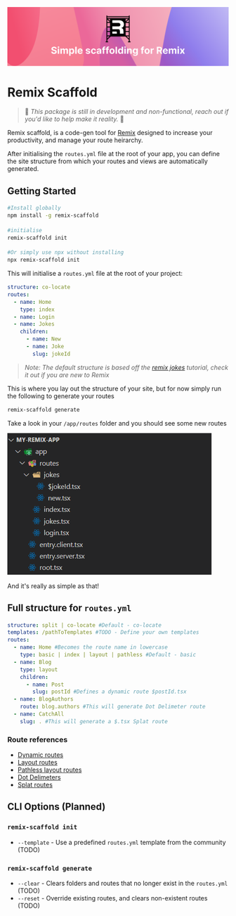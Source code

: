 ![](/assets/header.png)

# Remix Scaffold
>🚧 *This package is still in development and non-functional, reach out if you'd like to help make it reality.* 🚧  

Remix scaffold, is a code-gen tool for [Remix](https://remix.run/) designed to increase your productivity, and manage your route heirarchy.

After initialising the `routes.yml` file at the root of your app, you can define the site structure from which your routes and views are automatically generated.

## Getting Started

```bash
#Install globally
npm install -g remix-scaffold

#initialise
remix-scaffold init

#Or simply use npx without installing
npx remix-scaffold init
```

This will initialise a `routes.yml` file at the root of your project:

```yml
structure: co-locate
routes:
  - name: Home
    type: index
  - name: Login
  - name: Jokes
    children:
      - name: New
      - name: Joke
        slug: jokeId

```
>*Note: The default structure is based off the [remix jokes](https://remix.run/docs/en/v1/tutorials/jokes) tutorial, check it out if you are new to Remix*

This is where you lay out the structure of your site, but for now simply run the following to generate your routes

```bash
remix-scaffold generate
```

Take a look in your `/app/routes` folder and you should see some new routes

![](/assets/generate.png)

And it's really as simple as that!

## Full structure for `routes.yml`

```yml
structure: split | co-locate #Default - co-locate
templates: /pathToTemplates #TODO - Define your own templates
routes:
  - name: Home #Becomes the route name in lowercase
    type: basic | index | layout | pathless #Default - basic
  - name: Blog
    type: layout
    children:
      - name: Post
        slug: postId #Defines a dynamic route $postId.tsx
  - name: BlogAuthors
    route: blog.authors #This will generate Dot Delimeter route
  - name: CatchAll
    slug: . #This will generate a $.tsx Splat route
```

### Route references
- [Dynamic routes](https://remix.run/docs/en/v1/api/conventions#dynamic-route-parameters)
- [Layout routes](https://remix.run/docs/en/v1/api/conventions#layout-routes)
- [Pathless layout routes](https://remix.run/docs/en/v1/api/conventions#pathless-layout-routes)
- [Dot Delimeters](https://remix.run/docs/en/v1/api/conventions#dot-delimeters)
- [Splat routes](https://remix.run/docs/en/v1/api/conventions#splat-routes)

## CLI Options (Planned)

### `remix-scaffold init`
- `--template` - Use a predefined `routes.yml` template from the community (TODO)

### `remix-scaffold generate`
- `--clear` - Clears folders and routes that no longer exist in the `routes.yml` (TODO)
- `--reset` - Override existing routes, and clears non-existent routes (TODO)
